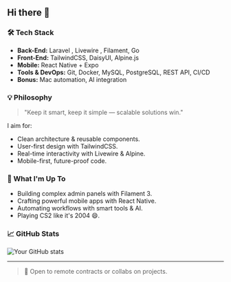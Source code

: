 ## Hi there 👋


### 🛠️ Tech Stack
- **Back-End:** Laravel , Livewire , Filament, Go
- **Front-End:** TailwindCSS, DaisyUI, Alpine.js
- **Mobile:** React Native + Expo
- **Tools & DevOps:** Git, Docker, MySQL, PostgreSQL, REST API, CI/CD
- **Bonus:** Mac automation, AI integration

### 💡 Philosophy
> "Keep it smart, keep it simple — scalable solutions win."

I aim for:
- Clean architecture & reusable components.
- User-first design with TailwindCSS.
- Real-time interactivity with Livewire & Alpine.
- Mobile-first, future-proof code.

### 🧠 What I'm Up To
- Building complex admin panels with Filament 3.
- Crafting powerful mobile apps with React Native.
- Automating workflows with smart tools & AI.
- Playing CS2 like it's 2004 😄.

### 📈 GitHub Stats
![Your GitHub stats](https://github-readme-stats.vercel.app/api?username=bondeto&show_icons=true&theme=radical)


---

> 🔧 Open to remote contracts or collabs on projects.

